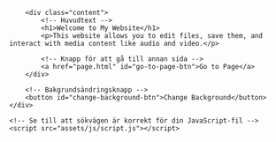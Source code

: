 <!DOCTYPE html>
<html lang="en">
<head>
    <meta charset="UTF-8">
    <meta name="viewport" content="width=device-width, initial-scale=1.0">
    <title>Welcome to My Website</title>
    <!-- Se till att sökvägen är korrekt för din CSS-fil -->
    <link rel="stylesheet" href="assets/css/styles.css">
</head>
<body>
    <div class="background" id="background">
        <!-- Stjärnor -->
        <div class="stars" id="stars"></div>

        <div class="content">
            <!-- Huvudtext -->
            <h1>Welcome to My Website</h1>
            <p>This website allows you to edit files, save them, and interact with media content like audio and video.</p>

            <!-- Knapp för att gå till annan sida -->
            <a href="page.html" id="go-to-page-btn">Go to Page</a>
        </div>

        <!-- Bakgrundsändringsknapp -->
        <button id="change-background-btn">Change Background</button>
    </div>

    <!-- Se till att sökvägen är korrekt för din JavaScript-fil -->
    <script src="assets/js/script.js"></script>
</body>
</html>
